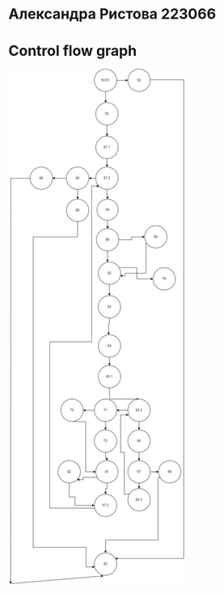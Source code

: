 # Александра Ристова 223066
# Control flow graph
![Alt text](https://github.com/Aleksandra0710/SI_2024_lab2_223066/blob/master/graf.drawio.png?raw=true)
